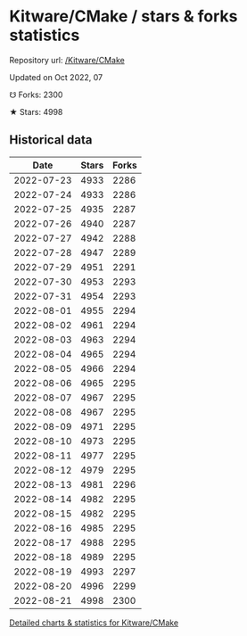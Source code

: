 # Kitware/CMake / stars & forks statistics

Repository url: [/Kitware/CMake](https://github.com/Kitware/CMake)

Updated on Oct 2022, 07

☋ Forks: 2300

★ Stars: 4998

## Historical data
| Date | Stars | Forks |
|------|-------|-------|
| 2022-07-23 | 4933 | 2286 | 
| 2022-07-24 | 4933 | 2286 | 
| 2022-07-25 | 4935 | 2287 | 
| 2022-07-26 | 4940 | 2287 | 
| 2022-07-27 | 4942 | 2288 | 
| 2022-07-28 | 4947 | 2289 | 
| 2022-07-29 | 4951 | 2291 | 
| 2022-07-30 | 4953 | 2293 | 
| 2022-07-31 | 4954 | 2293 | 
| 2022-08-01 | 4955 | 2294 | 
| 2022-08-02 | 4961 | 2294 | 
| 2022-08-03 | 4963 | 2294 | 
| 2022-08-04 | 4965 | 2294 | 
| 2022-08-05 | 4966 | 2294 | 
| 2022-08-06 | 4965 | 2295 | 
| 2022-08-07 | 4967 | 2295 | 
| 2022-08-08 | 4967 | 2295 | 
| 2022-08-09 | 4971 | 2295 | 
| 2022-08-10 | 4973 | 2295 | 
| 2022-08-11 | 4977 | 2295 | 
| 2022-08-12 | 4979 | 2295 | 
| 2022-08-13 | 4981 | 2296 | 
| 2022-08-14 | 4982 | 2295 | 
| 2022-08-15 | 4982 | 2295 | 
| 2022-08-16 | 4985 | 2295 | 
| 2022-08-17 | 4988 | 2295 | 
| 2022-08-18 | 4989 | 2295 | 
| 2022-08-19 | 4993 | 2297 | 
| 2022-08-20 | 4996 | 2299 | 
| 2022-08-21 | 4998 | 2300 | 


[Detailed charts & statistics for Kitware/CMake](https://reviewgithub.com/rep/Kitware/CMake)
